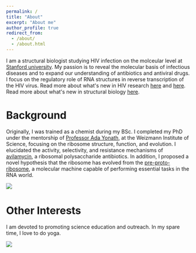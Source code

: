 ```yaml
---
permalink: /
title: "About"
excerpt: "About me"
author_profile: true
redirect_from: 
  - /about/
  - /about.html
---
```


I am a structural biologist studying HIV infection on the molceular level at [Stanford university](https://profiles.stanford.edu/miri-krupkin). My passion is to reveal the molecular basis of infectious diseases and to expand our understanding of antibiotics and antiviral drugs. I focus on the regulatory role of RNA structures in reverse transcription of the HIV virus. Read more about what's new in HIV research [here](https://mirikrupkin.github.io/posts/2020/04/blog-post-2/) and [here](https://mirikrupkin.github.io/posts/2020/05/blog-post-1/). Read more about what's new in structural biology [here](https://mirikrupkin.github.io/posts/2020/06/blog-post-1/). 

Background
======
Originally, I was trained as a chemist during my BSc. I completed my PhD under the mentorship of [Professor Ada Yonath](http://www.weizmann.ac.il/sb/Pages/Yonath/), at the Weizmann Institute of Science, focusing on the ribosome structure, function, and evolution. I elucidated the activity, selectivity, and resistance mechanisms of [avilamycin](https://www.pnas.org/content/113/44/E6796), a ribosomal polysaccharide antibiotics. In addition, I proposed a novel hypothesis that the ribosome has evolved from the [pre-proto-ribosome](https://www.ncbi.nlm.nih.gov/pmc/articles/PMC3158926/), a molecular machine capable of performing essential tasks in the RNA world. 

![](/images/avilamycin-wide.png) 

Other Interests
======
I am devoted to promoting science education and outreach. 
In my spare time, I love to do yoga. 

![](/images/Yoga-Boston.png) 

